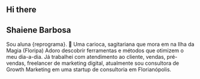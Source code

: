 ## Hi there

## Shaiene Barbosa

Sou aluna {reprograma}. :punch:
Uma carioca, sagitariana que mora em na Ilha da Magia (Floripa) 
Adoro descobrir ferramentas e métodos que otimizem o meu dia-a-dia.
Já trabalhei com atendimento ao cliente, vendas, pré-vendas, freelancer de marketing digital, atualmente sou consultora de Growth Marketing em uma startup de consultoria em Florianópolis.

